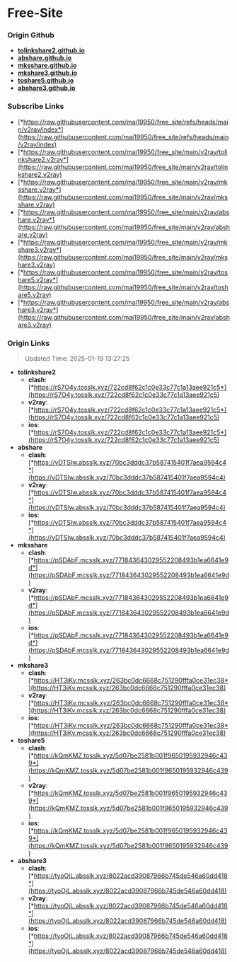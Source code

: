 # Free-Site

### Origin Github

- [**tolinkshare2.github.io**](https://github.com/tolinkshare2/tolinkshare2.github.io)
- [**abshare.github.io**](https://github.com/abshare/abshare.github.io)
- [**mksshare.github.io**](https://github.com/mksshare/mksshare.github.io)
- [**mkshare3.github.io**](https://github.com/mkshare3/mkshare3.github.io)
- [**toshare5.github.io**](https://github.com/toshare5/toshare5.github.io)
- [**abshare3.github.io**](https://github.com/abshare3/abshare3.github.io)

### Subscribe Links

- [*https://raw.githubusercontent.com/mai19950/free_site/refs/heads/main/v2ray/index*](https://raw.githubusercontent.com/mai19950/free_site/refs/heads/main/v2ray/index)
- [*https://raw.githubusercontent.com/mai19950/free_site/main/v2ray/tolinkshare2.v2ray*](https://raw.githubusercontent.com/mai19950/free_site/main/v2ray/tolinkshare2.v2ray)
- [*https://raw.githubusercontent.com/mai19950/free_site/main/v2ray/mksshare.v2ray*](https://raw.githubusercontent.com/mai19950/free_site/main/v2ray/mksshare.v2ray)
- [*https://raw.githubusercontent.com/mai19950/free_site/main/v2ray/abshare.v2ray*](https://raw.githubusercontent.com/mai19950/free_site/main/v2ray/abshare.v2ray)
- [*https://raw.githubusercontent.com/mai19950/free_site/main/v2ray/mkshare3.v2ray*](https://raw.githubusercontent.com/mai19950/free_site/main/v2ray/mkshare3.v2ray)
- [*https://raw.githubusercontent.com/mai19950/free_site/main/v2ray/toshare5.v2ray*](https://raw.githubusercontent.com/mai19950/free_site/main/v2ray/toshare5.v2ray)
- [*https://raw.githubusercontent.com/mai19950/free_site/main/v2ray/abshare3.v2ray*](https://raw.githubusercontent.com/mai19950/free_site/main/v2ray/abshare3.v2ray)

### Origin Links

> Updated Time: 2025-01-19 13:27:25

- **tolinkshare2**
  - **clash**: [*https://rS7O4y.tosslk.xyz/722cd8f62c1c0e33c77c1a13aee921c5*](https://rS7O4y.tosslk.xyz/722cd8f62c1c0e33c77c1a13aee921c5)
  - **v2ray**: [*https://rS7O4y.tosslk.xyz/722cd8f62c1c0e33c77c1a13aee921c5*](https://rS7O4y.tosslk.xyz/722cd8f62c1c0e33c77c1a13aee921c5)
  - **ios**: [*https://rS7O4y.tosslk.xyz/722cd8f62c1c0e33c77c1a13aee921c5*](https://rS7O4y.tosslk.xyz/722cd8f62c1c0e33c77c1a13aee921c5)
- **abshare**
  - **clash**: [*https://vDTSIw.absslk.xyz/70bc3dddc37b587415401f7aea9594c4*](https://vDTSIw.absslk.xyz/70bc3dddc37b587415401f7aea9594c4)
  - **v2ray**: [*https://vDTSIw.absslk.xyz/70bc3dddc37b587415401f7aea9594c4*](https://vDTSIw.absslk.xyz/70bc3dddc37b587415401f7aea9594c4)
  - **ios**: [*https://vDTSIw.absslk.xyz/70bc3dddc37b587415401f7aea9594c4*](https://vDTSIw.absslk.xyz/70bc3dddc37b587415401f7aea9594c4)
- **mksshare**
  - **clash**: [*https://pSDAbF.mcsslk.xyz/771843643029552208493b1ea6641e9d*](https://pSDAbF.mcsslk.xyz/771843643029552208493b1ea6641e9d)
  - **v2ray**: [*https://pSDAbF.mcsslk.xyz/771843643029552208493b1ea6641e9d*](https://pSDAbF.mcsslk.xyz/771843643029552208493b1ea6641e9d)
  - **ios**: [*https://pSDAbF.mcsslk.xyz/771843643029552208493b1ea6641e9d*](https://pSDAbF.mcsslk.xyz/771843643029552208493b1ea6641e9d)
- **mkshare3**
  - **clash**: [*https://HT3iKv.mcsslk.xyz/263bc0dc6668c751290fffa0ce31ec38*](https://HT3iKv.mcsslk.xyz/263bc0dc6668c751290fffa0ce31ec38)
  - **v2ray**: [*https://HT3iKv.mcsslk.xyz/263bc0dc6668c751290fffa0ce31ec38*](https://HT3iKv.mcsslk.xyz/263bc0dc6668c751290fffa0ce31ec38)
  - **ios**: [*https://HT3iKv.mcsslk.xyz/263bc0dc6668c751290fffa0ce31ec38*](https://HT3iKv.mcsslk.xyz/263bc0dc6668c751290fffa0ce31ec38)
- **toshare5**
  - **clash**: [*https://kQmKMZ.tosslk.xyz/5d07be2581b001f9650195932946c439*](https://kQmKMZ.tosslk.xyz/5d07be2581b001f9650195932946c439)
  - **v2ray**: [*https://kQmKMZ.tosslk.xyz/5d07be2581b001f9650195932946c439*](https://kQmKMZ.tosslk.xyz/5d07be2581b001f9650195932946c439)
  - **ios**: [*https://kQmKMZ.tosslk.xyz/5d07be2581b001f9650195932946c439*](https://kQmKMZ.tosslk.xyz/5d07be2581b001f9650195932946c439)
- **abshare3**
  - **clash**: [*https://tyoOjL.absslk.xyz/8022acd39087966b745de546a60dd418*](https://tyoOjL.absslk.xyz/8022acd39087966b745de546a60dd418)
  - **v2ray**: [*https://tyoOjL.absslk.xyz/8022acd39087966b745de546a60dd418*](https://tyoOjL.absslk.xyz/8022acd39087966b745de546a60dd418)
  - **ios**: [*https://tyoOjL.absslk.xyz/8022acd39087966b745de546a60dd418*](https://tyoOjL.absslk.xyz/8022acd39087966b745de546a60dd418)

